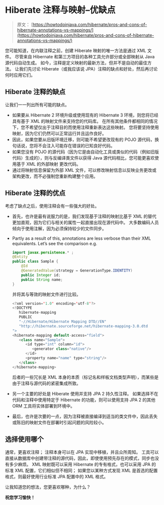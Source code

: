 # Hiberate 注释与映射–优缺点

> 原文： [https://howtodoinjava.com/hibernate/pros-and-cons-of-hibernate-annotations-vs-mappings/](https://howtodoinjava.com/hibernate/pros-and-cons-of-hibernate-annotations-vs-mappings/)

您可能知道，在内联注释之前，创建 Hiberate 映射的唯一方法是通过 XML 文件。 尽管来自 Hibernate 和第三方项目的各种工具允许部分或全部映射从 Java 源代码自动生成。 如今，注释是定义映射的最新方法，但并不是自动的最佳方法。 让我们先讨论 Hiberate（或我应该说 JPA）注释的缺点和好处，然后再讨论何时应用它们。

## Hiberate 注释的缺点

让我们一一列出所有可能的缺点。

*   如果要从 Hibernate 2 环境升级或使用现有的 Hibernate 3 环境，则您将已经具有基于 XML 的映射文件来支持您的代码库。 在所有其他条件都相同的情况下，您不希望仅出于注释目的而使用注释重新表达这些映射。 您将要坚持使用映射，因为它们仍然可以正常运行并且运作良好。
*   因此，如果您要从旧版环境迁移，则可能不希望更改现有的 POJO 源代码，换句话说，您将不会注入可能存在错误的已知良好代码。
*   如果您没有 POJO 的源代码（因为它是由自动化工具或类似的代码（例如旧版代码）生成的），则与反编译类文件以获得 Java 源代码相比，您可能更喜欢使用基于 XML 的外部映射 更改代码。
*   通过将映射信息保留为外部 XML 文件，可以修改映射信息以反映业务更改或架构更改，而不必强制您重新构建整个应用。

## Hiberate 注释的优点

考虑了缺点之后，使用注释会有一些强大的好处。

*   首先，也许是最有说服力的是，我们发现基于注释的映射比基于 XML 的替代更加直观，因为它们与相关的属性一起直接出现在源代码中。 大多数编码人员倾向于使用注解，因为必须保持较少的文件同步。
*   Partly as a result of this, annotations are less verbose than their XML equivalents. Let’s see the comparison e.g.

    ```java
    import javax.persistence.* ;
    @Entity
    public class Sample {
        @Id
        @GeneratedValue(strategy = GenerationType.IDENTITY)
        public Integer id;
        public String name;
    }

    ```

    并将其与等效的映射文件进行比较。

    ```java
    <?xml version='1.0' encoding='utf-8'?>
    <!DOCTYPE
       hibernate-mapping
       PUBLIC
       "-//Hibernate/Hibernate Mapping DTD//EN"
       "http://hibernate.sourceforge.net/hibernate-mapping-3.0.dtd
    ">
    <hibernate-mapping default-access="field">
       <class name="Sample">
          <id type="int" column="id">
             <generator class="native"/>
          </id>
          <property name="name" type="string"/>
       </class>
    </hibernate-mapping>

    ```

    后者的一些冗长是 XML 本身的本质（标记名和样板文档类型声明），而某些是由于注释与源代码的紧密集成所致。

*   另一个主要的好处是 Hiberate 使用并支持 JPA 2 持久性注释。 如果选择不在代码和注释中使用特定于 Hibernate 的功能，则可以使用支持 JPA 2 的其他 ORM 工具将实体部署到环境中。
*   最后，也许是次要的一点，因为注释被直接编译到适当的类文件中，因此丢失或陈旧的映射文件在部署时引起问题的风险较小。

## 选择使用哪个

通常，更喜欢注释； 注释本身可以在 JPA 实现中移植，并且众所周知。 工具可以直接从数据库中创建带注释的源代码，因此，即使使用预先存在的模式，同步也没有多少麻烦。
XML 映射既可以采用 Hibernate 的专有格式，也可以采用 JPA 的标准 XML 配置，它们相似但不相同； 如果您以某种方式发现 XML 是首选的配置格式，则最好使用行业标准 JPA 配置中的 XML 格式。

让我知道您的想法，您更喜欢哪种，为什么？

**祝您学习愉快！**